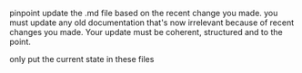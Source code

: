 pinpoint update the .md file based on the recent change you made. 
you must update any old documentation that's now irrelevant because of recent changes you made. 
Your update must be coherent, structured and to the point. 

only put the current state in these files 